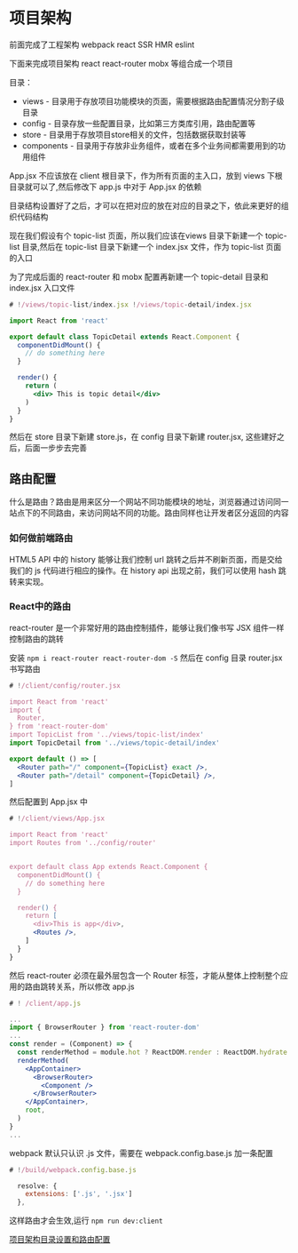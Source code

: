 # 项目架构

前面完成了工程架构 webpack react SSR HMR eslint

下面来完成项目架构 react react-router mobx 等组合成一个项目

目录：

* views - 目录用于存放项目功能模块的页面，需要根据路由配置情况分割子级目录
* config - 目录存放一些配置目录，比如第三方类库引用，路由配置等
* store - 目录用于存放项目store相关的文件，包括数据获取封装等
* components - 目录用于存放非业务组件，或者在多个业务间都需要用到的功用组件

App.jsx 不应该放在 client 根目录下，作为所有页面的主入口，放到 views 下根目录就可以了,然后修改下 app.js 中对于 App.jsx 的依赖

目录结构设置好了之后，才可以在把对应的放在对应的目录之下，依此来更好的组织代码结构

现在我们假设有个 topic-list 页面，所以我们应该在views 目录下新建一个 topic-list 目录,然后在 topic-list 目录下新建一个 index.jsx 文件，作为 topic-list 页面的入口

为了完成后面的 react-router 和 mobx 配置再新建一个 topic-detail 目录和 index.jsx 入口文件

```jsx
# !/views/topic-list/index.jsx !/views/topic-detail/index.jsx

import React from 'react'

export default class TopicDetail extends React.Component {
  componentDidMount() {
    // do something here
  }

  render() {
    return (
      <div> This is topic detail</div>
    )
  }
}
```

然后在 store 目录下新建 store.js，在 config 目录下新建 router.jsx, 这些建好之后，后面一步步去完善

## 路由配置

什么是路由？路由是用来区分一个网站不同功能模块的地址，浏览器通过访问同一站点下的不同路由，来访问网站不同的功能。路由同样也让开发者区分返回的内容

### 如何做前端路由

HTML5 API 中的 history 能够让我们控制 url 跳转之后并不刷新页面，而是交给我们的 js 代码进行相应的操作。在 history api 出现之前，我们可以使用 hash 跳转来实现。

### React中的路由

react-router 是一个非常好用的路由控制插件，能够让我们像书写 JSX 组件一样控制路由的跳转

安装 `npm i react-router react-router-dom -S` 然后在 config 目录 router.jsx 书写路由

```jsx
# !/client/config/router.jsx

import React from 'react'
import {
  Router,
} from 'react-router-dom'
import TopicList from '../views/topic-list/index'
import TopicDetail from '../views/topic-detail/index'

export default () => [
  <Router path="/" component={TopicList} exact />,
  <Router path="/detail" component={TopicDetail} />,
]
```

然后配置到 App.jsx 中

```jsx
# !/client/views/App.jsx

import React from 'react'
import Routes from '../config/router'


export default class App extends React.Component {
  componentDidMount() {
    // do something here
  }

  render() {
    return [
      <div>This is app</div>,
      <Routes />,
    ]
  }
}
```

然后 react-router 必须在最外层包含一个 Router 标签，才能从整体上控制整个应用的路由跳转关系，所以修改 app.js

```jsx
# ! /client/app.js

...
import { BrowserRouter } from 'react-router-dom'
...
const render = (Component) => {
  const renderMethod = module.hot ? ReactDOM.render : ReactDOM.hydrate
  renderMethod(
    <AppContainer>
      <BrowserRouter>
        <Component />
      </BrowserRouter>
    </AppContainer>,
    root,
  )
}
...
```

webpack 默认只认识 .js 文件，需要在 webpack.config.base.js 加一条配置

```js
# !/build/webpack.config.base.js

  resolve: {
    extensions: ['.js', '.jsx']
  },
```

这样路由才会生效,运行 `npm run dev:client`

[项目架构目录设置和路由配置]()

